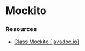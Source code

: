 # Mockito


### Resources

- [Class Mockito [javadoc.io]](https://javadoc.io/doc/org.mockito/mockito-core/latest/org/mockito/Mockito.html)